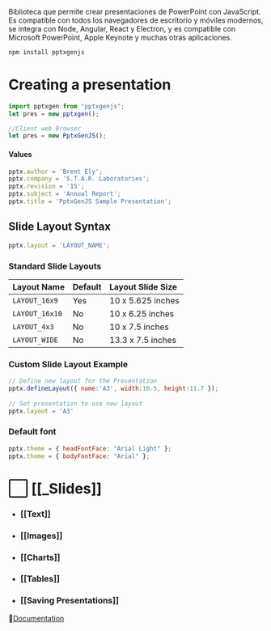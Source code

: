 Biblioteca que permite crear presentaciones de PowerPoint con JavaScript. Es compatible con todos los navegadores de escritorio y móviles modernos, se integra con Node, Angular, React y Electron, y es compatible con Microsoft PowerPoint, Apple Keynote y muchas otras aplicaciones.

```bash
npm install pptxgenjs
```

# Creating a presentation

```js
import pptxgen from "pptxgenjs";  
let pres = new pptxgen();

//Client web Browser
let pres = new PptxGenJS();

```
#### Values
```js
pptx.author = 'Brent Ely';  
pptx.company = 'S.T.A.R. Laboratories';  
pptx.revision = '15';  
pptx.subject = 'Annual Report';  
pptx.title = 'PptxGenJS Sample Presentation';
```

## Slide Layout Syntax 
```js
pptx.layout = 'LAYOUT_NAME';
```
### Standard Slide Layouts[​](https://gitbrent.github.io/PptxGenJS/docs/usage-pres-options/#standard-slide-layouts "Direct link to heading")

| Layout Name    | Default | Layout Slide Size |
| :------------- | :------ | :---------------- |
| `LAYOUT_16x9`  | Yes     | 10 x 5.625 inches |
| `LAYOUT_16x10` | No      | 10 x 6.25 inches  |
| `LAYOUT_4x3`   | No      | 10 x 7.5 inches   |
| `LAYOUT_WIDE`  | No      | 13.3 x 7.5 inches |
### Custom Slide Layout Example

```js
// Define new layout for the Presentation  
pptx.defineLayout({ name:'A3', width:16.5, height:11.7 });  
  
// Set presentation to use new layout  
pptx.layout = 'A3'
```

### Default font

```js
pptx.theme = { headFontFace: "Arial Light" };  
pptx.theme = { bodyFontFace: "Arial" };
```

# ⬜ [[_Slides]]

- ### [[Text]]
- ### [[Images]]
- ### [[Charts]]
- ### [[Tables]]
- ### [[Saving Presentations]]


📕[Documentation](https://gitbrent.github.io/PptxGenJS/docs/usage-pres-create/)